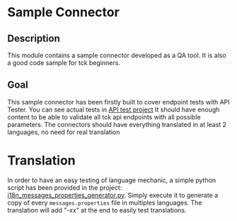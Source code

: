 # Sample Connector

## Description
This module contains a sample connector developed as a QA tool.
It is also a good code sample for tck beginners.

## Goal
This sample connector has been firstly built to cover endpoint tests with API Tester.
You can see actual tests in [API test project](../../talend-component-maven-plugin/src/it/web/README.md)
It should have enough content to be able to validate all tck api endpoints with all possible parameters.
The connectors should have everything translated in at least 2 languages, no need for real translation

# Translation
In order to have an easy testing of language mechanic, a simple python script has been provided in the project: [i18n_messages_properties_generator.py](src/main/resources/org/talend/sdk/component/test/connectors/i18n_messages_properties_generator.py).
Simply execute it to generate a copy of every `messages.properties` file in multiples languages.
The translation will add "-xx" at the end to easily test translations.
